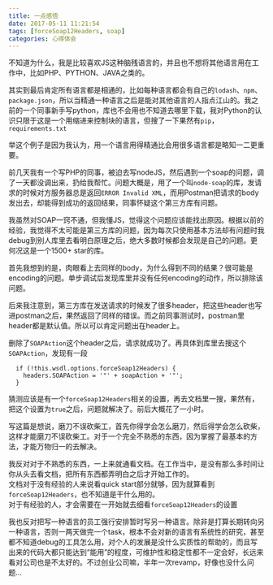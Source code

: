 ```yaml
---
title: 一点感悟
date: 2017-05-11 11:21:54
tags: [forceSoap12Headers, soap]
categories: 心得体会
---
```

不知道为什么，我是比较喜欢JS这种脑残语言的，并且也不想将其他语言用在工作中，比如PHP、PYTHON、JAVA之类的。

其实到最后肯定所有语言都是相通的，比如每种语言都会有自己的`lodash`、`npm`、`package.json`，所以当精通一种语言之后是能对其他语言的人指点江山的。我之前的一个同事新手写python，库也不会用也不知道去哪里下载，我对Python的认识只限于这是一个用缩进来控制块的语言，但搜了一下果然有`pip`，`requirements.txt`

举这个例子是因为我认为，用一个语言用得精通比会用很多语言都是略知一二更重要。

前几天我有一个写PHP的同事，被迫去写nodeJS，然后遇到一个soap的问题，调了一天都没调出来，扔给我帮忙。问题大概是，用了一个叫`node-soap`的库，发请求的时候对方服务器总是返回`ERROR Invalid XML`，而用Postman把请求的body发出去，却能得到成功的返回结果，同事怀疑这个第三方库有问题。

我虽然对SOAP一窍不通，但我懂JS，觉得这个问题应该能找出原因。根据以前的经验，我觉得不太可能是第三方库的问题，因为每次只使用基本方法却有问题时我debug到别人库里去看明白原理之后，绝大多数时候都会发现是自己的问题。更何况这是一个1500+ star的库。

首先我想到的是，肉眼看上去同样的body，为什么得到不同的结果？很可能是encoding的问题。单步调试后发现库里并没有任何encoding的动作，所以排除该问题。

后来我注意到，第三方库在发送请求的时候发了很多header，把这些header也写进postman之后，果然返回了同样的错误。而之前同事测试时，postman里header都是默认值。所以可以肯定问题出在header上。

删除了`SOAPAction`这个header之后，请求就成功了。再具体到库里去搜这个`SOAPAction`，发现有一段

```
  if (!this.wsdl.options.forceSoap12Headers) {
    headers.SOAPAction = '"' + soapAction + '"';
  }
```
猜测应该是有一个`forceSoap12Headers`相关的设置，再去文档里一搜，果然有，把这个设置为`true`之后，问题就解决了。前后大概花了一小时。

写这篇是想说，磨刀不误砍柴工，首先你得学会怎么磨刀，然后得学会怎么砍柴，这样才能磨刀不误砍柴工。对于一个完全不熟悉的东西，因为掌握了最基本的方法，才能万物归一的去解决。

我反对对于不熟悉的东西，一上来就通看文档。在工作当中，是没有那么多时间让你从头去看文档，把所有东西都弄明白之后才开始工作的。  
文档对于没有经验的人来说看quick start部分就够，因为就算看到`forceSoap12Headers`，也不知道是干什么用的。  
对于有经验的人，才会需要在一开始就去细看`forceSoap12Headers`的设置

我也反对把写一种语言的员工强行安排暂时写另一种语言。除非是打算长期转向另一种语言，否则一两天做完一个task，根本不会对新的语言有系统性的研究，甚至都不知道debug的工具怎么用，对个人的发展是没什么实质性的帮助的，而且写出来的代码大都只能达到“能用”的程度，可维护性和稳定性都不一定会好，长远来看对公司也是不太好的。不过创业公司嘛，半年一次revamp，好像也没什么问题…